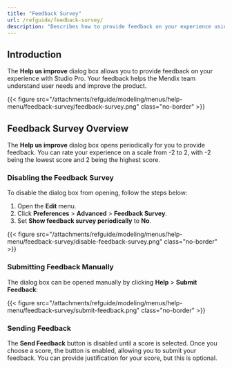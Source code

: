 ```yaml
---
title: "Feedback Survey"
url: /refguide/feedback-survey/
description: "Describes how to provide feedback on your experience using Studio Pro."
---
```


## Introduction

The **Help us improve** dialog box allows you to provide feedback on your experience with Studio Pro. Your feedback helps the Mendix team understand user needs and improve the product.

{{< figure src="/attachments/refguide/modeling/menus/help-menu/feedback-survey/feedback-survey.png" class="no-border" >}}

## Feedback Survey Overview

The **Help us improve** dialog box opens periodically for you to provide feedback. You can rate your experience on a scale from -2 to 2, with -2 being the lowest score and 2 being the highest score.

### Disabling the Feedback Survey

To disable the dialog box from opening, follow the steps below:

1. Open the **Edit** menu.
2. Click **Preferences** > **Advanced** > **Feedback Survey**. 
3. Set **Show feedback survey periodically** to **No**.

{{< figure src="/attachments/refguide/modeling/menus/help-menu/feedback-survey/disable-feedback-survey.png" class="no-border" >}}

### Submitting Feedback Manually

The dialog box can be opened manually by clicking **Help** > **Submit Feedback**:

{{< figure src="/attachments/refguide/modeling/menus/help-menu/feedback-survey/submit-feedback.png" class="no-border" >}}

### Sending Feedback

The **Send Feedback** button is disabled until a score is selected. Once you choose a score, the button is enabled, allowing you to submit your feedback. You can provide justification for your score, but this is optional.
